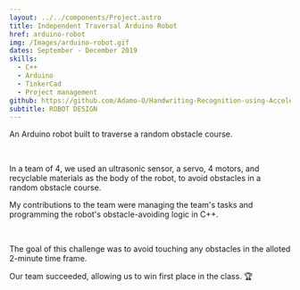 ```yaml
---
layout: ../../components/Project.astro
title: Independent Traversal Arduino Robot
href: arduino-robot
img: /Images/arduino-robot.gif
dates: September - December 2019
skills:
  - C++
  - Arduino
  - TinkerCad
  - Project management
github: https://github.com/Adamo-O/Handwriting-Recognition-using-Accelerometers
subtitle: ROBOT DESIGN
---
```

An Arduino robot built to traverse a random obstacle
course.

<br />

In a team of 4, we used an ultrasonic sensor, a servo, 4
motors, and recyclable materials as the body of the robot,
to avoid obstacles in a random obstacle course.

My contributions to the team were managing the team's tasks
and programming the robot's obstacle-avoiding logic in
C++.

<br />

The goal of this challenge was to avoid touching any
obstacles in the alloted 2-minute time frame. 

Our team succeeded, allowing us to win first place in the class. 🏆
